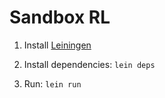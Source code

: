
# Sandbox RL

1. Install [Leiningen](http://leiningen.org/)

2. Install dependencies: `lein deps`

3. Run: `lein run`

